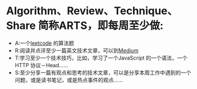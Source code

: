 # Algorithm、Review、Technique、Share 简称ARTS，即每周至少做: 
- A:一个[leetcode](https://leetcode.com/) 的算法题 
- R:阅读并点评至少一篇英文技术文章，可以到[Medium](https://medium.com/)
- T:学习至少一个技术技巧，比如，学习了一个JavaScript 的一个语法，一个HTTP 协议－Head……
- S:至少分享一篇有观点和思考的技术文章，可以是分享本周工作中遇到的一个问题，或是读书笔记，或是热点事件的观点……
